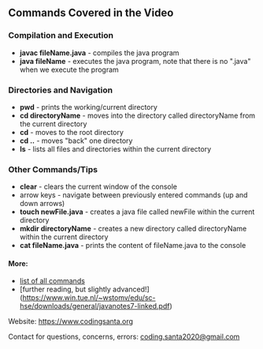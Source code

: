 ## Commands Covered in the Video
### Compilation and Execution
- **javac fileName.java** - compiles the java program
- **java fileName** - executes the java program, note that there is no ".java" when we execute the program
### Directories and Navigation
- **pwd** - prints the working/current directory
- **cd directoryName** - moves into the directory called directoryName from the current directory
- **cd** - moves to the root directory
- **cd ..** - moves "back" one directory
- **ls** - lists all files and directories within the current directory
### Other Commands/Tips
- **clear** - clears the current window of the console
- arrow keys - navigate between previously entered commands (up and down arrows)
- **touch newFile.java** - creates a java file called newFile within the current directory
- **mkdir directoryName** - creates a new directory called directoryName within the current directory
- **cat fileName.java** - prints the content of fileName.java to the console

#### More:
- [list of all commands](https://ss64.com/bash/)
- [further reading, but slightly advanced!] (https://www.win.tue.nl/~wstomv/edu/sc-hse/downloads/general/javanotes7-linked.pdf)



Website: https://www.codingsanta.org

Contact for questions, concerns, errors: coding.santa2020@gmail.com
